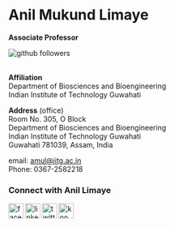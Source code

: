 # Anil Mukund Limaye
**Associate Professor**

[<img align="left" alt="github followers" src="https://img.shields.io/github/followers/molendolab?style=social" />][github]

</br>
</br>

**Affiliation**
</br>Department of Biosciences and Bioengineering</br>
Indian Institute of Technology Guwahati

**Address** (office)</br>
Room No. 305, O Block</br>
Department of Biosciences and Bioengineering</br>
Indian Institute of Technology Guwahati</br>
Guwahati 781039, Assam, India

email: amul@iitg.ac.in</br>
Phone: 0367-2582218

### Connect with Anil Limaye

[<img align="left" alt="facebook link" width="30px" src="https://cdn-icons.flaticon.com/png/512/2504/premium/2504903.png?token=exp=1635914035~hmac=6a1bf83aab3f9c5a565a782df910c0c2" />][facebook]
[<img align="left" alt="linkedin link" width="30px" src="https://cdn-icons.flaticon.com/png/512/2504/premium/2504923.png?token=exp=1635914630~hmac=ca2ceb969aa9daabf7192ada2e2b8e5a" />][linkedin]
[<img align="left" alt="twitter" width="30px" src="https://cdn-icons.flaticon.com/png/512/2504/premium/2504947.png?token=exp=1635915091~hmac=b66c6bd975b8c5b6c1230c5bc4a7ace1" />][twitter]
[<img align="left" alt="koo link" width="30px" src="https://www.kooapp.com/img/logoSolidOutline.png" />][koo]


[github]: https://github.com/molendolab
[facebook]: https://www.facebook.com/limaye.anil/
[linkedin]: https://www.linkedin.com/in/anil-limaye-472a6a52/
[twitter]: https://twitter.com/limaye_mukund
[koo]: https://www.kooapp.com/profile/anillimaye
